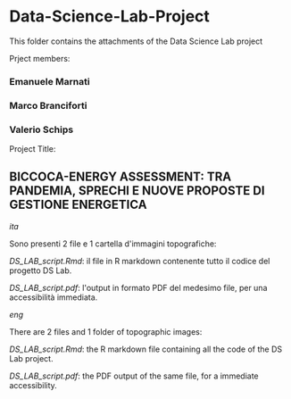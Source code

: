 # Data-Science-Lab-Project
This folder contains the attachments of the Data Science Lab project

Prject members:

### Emanuele Marnati

### Marco Branciforti

### Valerio Schips

Project Title:

## BICCOCA-ENERGY ASSESSMENT: TRA PANDEMIA, SPRECHI E NUOVE PROPOSTE DI GESTIONE ENERGETICA


*ita*

Sono presenti 2 file e 1 cartella d'immagini topografiche:

*DS_LAB_script.Rmd*: il file in R markdown contenente tutto il codice del progetto DS Lab.

*DS_LAB_script.pdf*: l'output in formato PDF del medesimo file, per una accessibilità immediata.


*eng*

There are 2 files and 1 folder of topographic images:

*DS_LAB_script.Rmd*: the R markdown file containing all the code of the DS Lab project.

*DS_LAB_script.pdf*: the PDF output of the same file, for a immediate accessibility.

